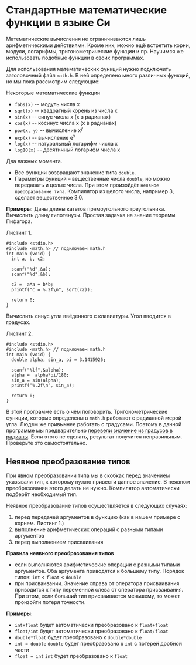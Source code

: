 # Стандартные математические функции в языке Си

Математические вычисления не ограничиваются лишь арифметическими действиями. Кроме них, можно ещё встретить корни, модули, логарифмы, тригонометрические функции и пр. Научимся же использовать подобные функции в своих программах.

Для использования математических функций нужно подключить заголовочный файл `math.h`. В ней определено много различных функций, но мы пока рассмотрим следующие:

Некоторые математические функции

- `fabs(x)` -- модуль числа x
- `sqrt(x)` -- квадратный корень из числа x
- `sin(x)` -- синус числа x (х в радианах)
- `cos(x)` -- косинус числа x (х в радианах)
- `pow(x, y)` -- вычисление x<sup>y</sup>
- `exp(x)` -- вычисление e<sup>x</sup>
- `log(x)` -- натуральный логарифм числа x
- `log10(x)` -- десятичный логарифм числа x

Два важных момента.

- Все функции возвращают значение типа `double`.
- Параметры функций – вещественные числа `double`, но можно передавать и целые числа. При этом произойдёт `неявное преобразование типа`. Компилятор из целого числа, например 3, сделает вещественное 3.0.

**Примеры:**
Даны длины катетов прямоугольного треугольника. Вычислить длину гипотенузы. Простая задачка на знание теоремы Пифагора.

Листинг 1.

```
#include <stdio.h>
#include <math.h> // подключаем math.h
int main (void) {
  int a, b, c2;

  scanf("%d",&a);
  scanf("%d",&b);

  c2 =  a*a + b*b;
  printf("c = %.2f\n", sqrt(c2));

  return 0;
}
```

Вычислить синус угла ввёденного с клавиатуры. Угол вводится в градусах.

Листинг 2.

```
#include <stdio.h>
#include <math.h> // подключаем math.h
int main (void) {
  double alpha, sin_a, pi = 3.1415926;

  scanf("%lf",&alpha);
  alpha =  alpha*pi/180;
  sin_a = sin(alpha);
  printf("%.2f\n", sin_a);

  return 0;
}
```

В этой программе есть о чём поговорить. Тригонометрические функции, которые определены в `math.h` работают с радианной мерой угла. Людям же привычнее работать с градусами. Поэтому в данной программе мы предварительно [перевели значение из градусов в радианы](https://stepik.org/lesson/%D0%90%D1%80%D0%B8%D1%84%D0%BC%D0%B5%D1%82%D0%B8%D0%BA%D0%B0-%D0%B2-%D0%A1%D0%B8-40857/step/8). Если этого не сделать, результат получится неправильным. Проверьте это самостоятельно.

## Неявное преобразование типов
При явном преобразовании типа мы в скобках перед значением указывали тип, к которому нужно привести данное значение. В неявном преобразовании этого делать не нужно. Компилятор автоматически подберёт необходимый тип.

Неявное преобразование типов осуществляется в следующих случаях:

1. перед передачей аргументов в функцию (как в нашем примере с корнем. Листинг 1.)
2. выполнение арифметических операций с разными типами аргументов
3. перед выполнением присваивания

**Правила неявного преобразования типов**

* если выполняются арифметические операции с разными типами аргументов. Оба аргумента приводятся к большему типу. Порядок типов: `int` < `float` < `double`
* при присваивании. Значение справа от оператора присваивания приводится к типу переменной слева от оператора присваивания. При этом, если больший тип присваивается меньшему, то может произойти потеря точности.

**Примеры:**

- `int+float` будет автоматически преобразовано к `float+float`
- `float/int` будет автоматически преобразовано к `float/float`
- `double*float` будет преобразовано к `double*double`
- `int = double` `double` будет преобразовано к `int` с потерей дробной части
- `float = int` `int` будет преобразовано к `float`